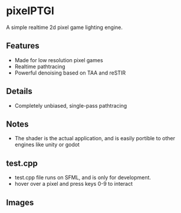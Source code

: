 # pixelPTGI
A simple realtime 2d pixel game lighting engine.

## Features
- Made for low resolution pixel games
- Realtime pathtracing
- Powerful denoising based on TAA and reSTIR

## Details
- Completely unbiased, single-pass pathtracing

## Notes
- The shader is the actual application, and is easily portible to other engines like unity or godot

## test.cpp
- test.cpp file runs on SFML, and is only for development.
- hover over a pixel and press keys 0-9 to interact

## Images
